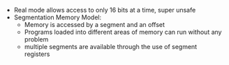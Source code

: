 * Real mode allows access to only 16 bits at a time, super unsafe
* Segmentation Memory Model:
    * Memory is accessed by a segment and an offset
    * Programs loaded into different areas of memory can run without any problem
    * multiple segments are available through the use of segment registers
